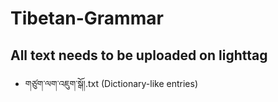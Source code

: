 ﻿# Tibetan-Grammar

## All text needs to be uploaded on lighttag
- གཙུག་ལག་འཇུག་སྒོ།.txt   (Dictionary-like entries)

